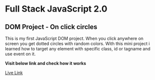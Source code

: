 # Full Stack JavaScript 2.0

## DOM Project - On click circles

This is my first JavaScript DOM project. When you click anywhere on screen you get dotted circles with random colors. With this mini project i learned how to target any element with specific class, id or tagname and use event on it. 

**Visit below link and check how it works**

[Live Link](https://rafeahmad-javascript-project.netlify.app/)
